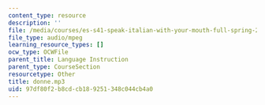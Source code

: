 ```yaml
---
content_type: resource
description: ''
file: /media/courses/es-s41-speak-italian-with-your-mouth-full-spring-2012/97df80f2b8cdcb189251348c044cb4a0_donne.mp3
file_type: audio/mpeg
learning_resource_types: []
ocw_type: OCWFile
parent_title: Language Instruction
parent_type: CourseSection
resourcetype: Other
title: donne.mp3
uid: 97df80f2-b8cd-cb18-9251-348c044cb4a0
---
```

